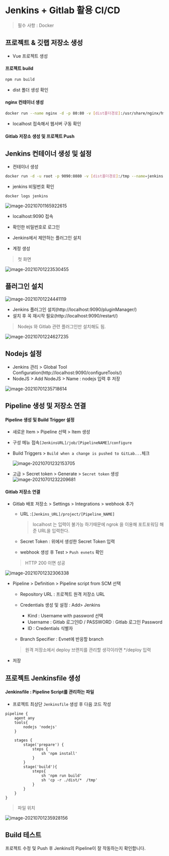 # Jenkins +  Gitlab 활용 CI/CD

> 필수 사항 : Docker

## 프로젝트 & 깃랩 저장소 생성

- Vue 프로젝트 생성

#### 프로젝트 build

```bash
npm run build
```

- dist 폴더 생성 확인

#### nginx 컨테이너 생성

```bash
docker run --name nginx -d -p 80:80 -v [dist폴더경로]:/usr/share/nginx/html nginx
```

- localhost 접속해서 웹서버 구동 확인

#### Gitlab 저장소 생성 및 프로젝트 Push

## Jenkins 컨테이너 생성 및 설정

- 컨테이너 생성

```bash
docker run -d -u root -p 9090:8080 -v [dist폴더경로]:/tmp --name=jenkins jenkins/jenkins
```

- jenkins 비밀번호 확인

```bash
docker logs jenkins
```

![image-20210701165922615](assets/README/image-20210701165922615.png)

- localhost:9090 접속

- 확인한 비밀번호로 로그인

- Jenkins에서 제안하는 플러그인 설치

- 계정 생성

> 첫 화면

![image-20210701223530455](assets/README/image-20210701223530455.png)

## 플러그인 설치

![image-20210701224441119](assets/README/image-20210701224441119.png)

- Jenkins 플러그인 설치(http://localhost:9090/pluginManager/)
- 설치 후 꼭 재시작 필요(http://localhost:9090/restart/)

> Nodejs 와 Gitlab 관련 플러그인만 설치해도 됨.

![image-20210701224627235](assets/README/image-20210701224627235.png)

## Nodejs 설정

- Jenkins 관리 > Global Tool Configuration(http://localhost:9090/configureTools/)
- NodeJS > Add NodeJS > Name : nodejs 입력 후 저장

![image-20210701235718614](assets/README/image-20210701235718614.png)



## Pipeline 생성 및 저장소 연결

#### Pipeline 생성 및 Build Trigger 설정

- 새로운 Item > Pipeline 선택 > Item 생성
- 구성 메뉴 접속`[JenkinsURL]/job/[PipelineNAME]/configure`

- Build Triggers > `Build when a change is pushed to GitLab...`체크

  ![image-20210701232153705](assets/README/image-20210701232153705.png)

- 고급 > Secret token > Generate >  `Secret token` 생성![image-20210701232209681](assets/README/image-20210701232209681.png)

#### Gitlab 저장소 연결

- Gitlab 배포 저장소 > Settings > Integrations > webhook 추가

  - URL :`[Jenkins_URL]/project/[Pipeline_NAME]`

    > localhost 는 입력이 불가능 하기때문에 ngrok 을 이용해 포트포워딩 해준 URL을 입력한다.

  - Secret Token : 위에서 생성한 Secret Token 입력

  - webhook 생성 후 Test > `Push evnets` 확인

  > HTTP 200 이면 성공

![image-20210701232306338](assets/README/image-20210701232306338.png)



- Pipeline > Definition > Pipeline script from SCM 선택

  - Repository URL : 프로젝트 원격 저장소 URL
  - Credentials 생성 및 설정 : Add> Jenkins
    - Kind : Username with password 선택
    - Username : Gitlab 로그인ID / PASSWORD : Gitlab 로그인 Password
    - ID : Credentials 식별자

  - Branch Specifier : Evnet에 반응할 branch

  > 원격 저장소에서 deploy 브랜치를 관리할 생각이라면 */deploy 입력

- 저장



## 프로젝트 Jenkinsfile 생성

#### Jenkinsfile : Pipeline Script를 관리하는 파일

- 프로젝트 최상단 `Jenkinsfile` 생성 후 다음 코드 작성

```
pipeline {
    agent any
    tools{
        nodejs 'nodejs'
    }

    stages {
        stage('prepare') {
            steps {
                sh 'npm install'
            }
        }
        stage('build'){
            steps{
                sh 'npm run build'
                sh 'cp -r ./dist/*  /tmp'
            }
        }
    }
}
```

> 파일 위치

![image-20210701235928156](assets/README/image-20210701235928156.png)

## Build 테스트

프로젝트 수정 및 Push 후 Jenkins의 Pipeline이 잘 작동하는지 확인합니다.

